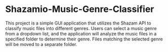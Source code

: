# Shazamio-Music-Genre-Classifier
This project is a simple GUI application that utilizes the Shazam API to classify music files into different genres. Users can select a music genre from a dropdown list, and the application will analyze the music files in a specified folder to determine their genre. Files matching the selected genre will be moved to a separate folder.

